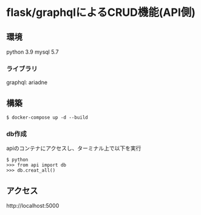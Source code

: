 # flask/graphqlによるCRUD機能(API側)

## 環境
python 3.9
mysql 5.7

### ライブラリ
graphql: ariadne

## 構築

~~~shell
$ docker-compose up -d --build
~~~

### db作成
apiのコンテナにアクセスし、ターミナル上で以下を実行

~~~
$ python
>>> from api import db
>>> db.creat_all()
~~~


## アクセス

http://localhost:5000
